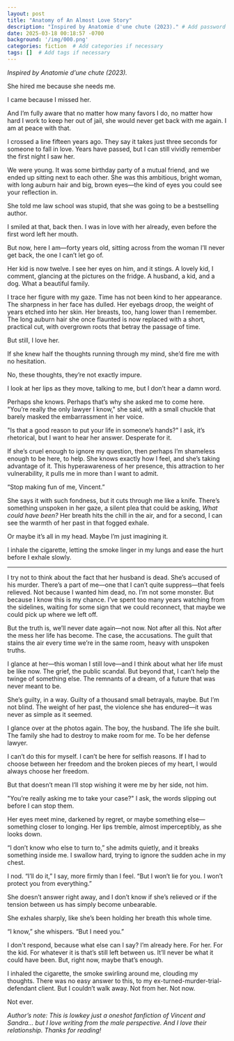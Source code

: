 ```yaml
---
layout: post
title: "Anatomy of An Almost Love Story"
description: "Inspired by Anatomie d'une chute (2023)." # Add password here
date: 2025-03-18 00:18:57 -0700
background: '/img/000.png'
categories: fiction  # Add categories if necessary
tags: []  # Add tags if necessary
---
```


*Inspired by Anatomie d'une chute (2023).*

She hired me because she needs me.

I came because I missed her.

And I’m fully aware that no matter how many favors I do, no matter how hard I work to keep her out of jail, she would never get back with me again. I am at peace with that.

I crossed a line fifteen years ago. They say it takes just three seconds for someone to fall in love. Years have passed, but I can still vividly remember the first night I saw her.

We were young. It was some birthday party of a mutual friend, and we ended up sitting next to each other. She was this ambitious, bright woman, with long auburn hair and big, brown eyes—the kind of eyes you could see your reflection in.

She told me law school was stupid, that she was going to be a bestselling author.

I smiled at that, back then. I was in love with her already, even before the first word left her mouth.

But now, here I am—forty years old, sitting across from the woman I’ll never get back, the one I can’t let go of.

Her kid is now twelve. I see her eyes on him, and it stings. A lovely kid, I comment, glancing at the pictures on the fridge. A husband, a kid, and a dog. What a beautiful family.

I trace her figure with my gaze. Time has not been kind to her appearance. The sharpness in her face has dulled. Her eyebags droop, the weight of years etched into her skin. Her breasts, too, hang lower than I remember. The long auburn hair she once flaunted is now replaced with a short, practical cut, with overgrown roots that betray the passage of time.

But still, I love her.

If she knew half the thoughts running through my mind, she’d fire me with no hesitation. 

No, these thoughts, they’re not exactly impure.

I look at her lips as they move, talking to me, but I don’t hear a damn word.

Perhaps she knows. Perhaps that’s why she asked me to come here. "You’re really the only lawyer I know," she said, with a small chuckle that barely masked the embarrassment in her voice.

"Is that a good reason to put your life in someone’s hands?" I ask, it’s rhetorical, but I want to hear her answer. Desperate for it.

If she’s cruel enough to ignore my question, then perhaps I’m shameless enough to be here, to help. She knows exactly how I feel, and she’s taking advantage of it. This hyperawareness of her presence, this attraction to her vulnerability, it pulls me in more than I want to admit.

“Stop making fun of me, Vincent.”

She says it with such fondness, but it cuts through me like a knife. There’s something unspoken in her gaze, a silent plea that could be asking, *What could have been?* Her breath hits the chill in the air, and for a second, I can see the warmth of her past in that fogged exhale.

Or maybe it’s all in my head. Maybe I’m just imagining it.

I inhale the cigarette, letting the smoke linger in my lungs and ease the hurt before I exhale slowly.

---

I try not to think about the fact that her husband is dead. She’s accused of his murder. There’s a part of me—one that I can’t quite suppress—that feels relieved. Not because I wanted him dead, no. I’m not some monster. But because I know this is my chance. I’ve spent too many years watching from the sidelines, waiting for some sign that we could reconnect, that maybe we could pick up where we left off.

But the truth is, we’ll never date again—not now. Not after all this. Not after the mess her life has become. The case, the accusations. The guilt that stains the air every time we’re in the same room, heavy with unspoken truths.

I glance at her—this woman I still love—and I think about what her life must be like now. The grief, the public scandal. But beyond that, I can’t help the twinge of something else. The remnants of a dream, of a future that was never meant to be.

She’s guilty, in a way. Guilty of a thousand small betrayals, maybe. But I’m not blind. The weight of her past, the violence she has endured—it was never as simple as it seemed.

I glance over at the photos again. The boy, the husband. The life she built. The family she had to destroy to make room for me. To be her defense lawyer.

I can’t do this for myself. I can’t be here for selfish reasons. If I had to choose between her freedom and the broken pieces of my heart, I would always choose her freedom.

But that doesn’t mean I’ll stop wishing it were me by her side, not him.

"You’re really asking me to take your case?" I ask, the words slipping out before I can stop them.

Her eyes meet mine, darkened by regret, or maybe something else—something closer to longing. Her lips tremble, almost imperceptibly, as she looks down.

“I don’t know who else to turn to,” she admits quietly, and it breaks something inside me. I swallow hard, trying to ignore the sudden ache in my chest.

I nod. “I’ll do it,” I say, more firmly than I feel. “But I won’t lie for you. I won’t protect you from everything.”

She doesn’t answer right away, and I don’t know if she’s relieved or if the tension between us has simply become unbearable.

She exhales sharply, like she’s been holding her breath this whole time.

“I know,” she whispers. “But I need you.”

I don't respond, because what else can I say? I’m already here. For her. For the kid. For whatever it is that’s still left between us. It’ll never be what it could have been. But, right now, maybe that’s enough.

I inhaled the cigarette, the smoke swirling around me, clouding my thoughts. There was no easy answer to this, to my ex-turned-murder-trial-defendant client. But I couldn’t walk away. Not from her. Not now.

Not ever.

*Author’s note: This is lowkey just a oneshot fanfiction of Vincent and Sandra… but I love writing from the male perspective. And I love their relationship. Thanks for reading!*
